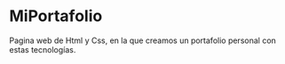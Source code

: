 # MiPortafolio
Pagina web de Html y Css, en la que creamos un portafolio personal con estas tecnologías.
